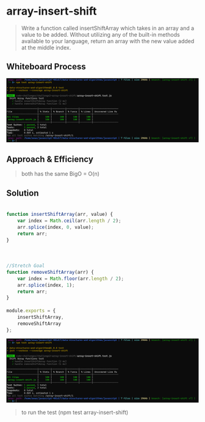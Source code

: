 # array-insert-shift
> Write a function called insertShiftArray which takes in an array and a value to be added. Without utilizing any of the built-in methods available to your language, return an array with the new value added at the middle index.

## Whiteboard Process
![Whiteboard](./testImg.png)


## Approach & Efficiency
 > both has the same BigO = O(n) 

## Solution

``` JavaScript

function insertShiftArray(arr, value) {
    var index = Math.ceil(arr.length / 2);
    arr.splice(index, 0, value);
    return arr;
}



//Stretch Goal
function removeShiftArray(arr) {
    var index = Math.floor(arr.length / 2);
    arr.splice(index, 1);
    return arr;
}

module.exports = {
    insertShiftArray,
    removeShiftArray
};
```

![Solution](./testImg.png)

> to run the test (npm test array-insert-shift)